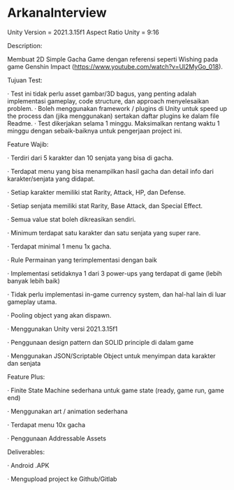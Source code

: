 # ArkanaInterview
Unity Version = 2021.3.15f1 
Aspect Ratio Unity = 9:16


Description:

Membuat 2D Simple Gacha Game dengan referensi seperti Wishing pada game Genshin Impact  (https://www.youtube.com/watch?v=Ul2MyGo_018).
 
Tujuan Test:

  · Test ini tidak perlu asset gambar/3D bagus, yang penting adalah implementasi gameplay, code structure, dan approach menyelesaikan problem.
  · Boleh menggunakan framework / plugins di Unity untuk speed up the process dan (jika menggunakan) sertakan daftar plugins ke dalam file Readme.
  · Test dikerjakan selama 1 minggu. Maksimalkan rentang waktu 1 minggu dengan sebaik-baiknya untuk pengerjaan project ini.
 
Feature Wajib:

  · Terdiri dari 5 karakter dan 10 senjata yang bisa di gacha.
  
  · Terdapat menu yang bisa menampilkan hasil gacha dan detail info dari karakter/senjata yang didapat.
  
  · Setiap karakter memiliki stat Rarity, Attack, HP, dan Defense.
  
  · Setiap senjata memiliki stat Rarity, Base Attack, dan Special Effect.
  
  · Semua value stat boleh dikreasikan sendiri.
  
  · Minimum terdapat satu karakter dan satu senjata yang super rare.
  
  · Terdapat minimal 1 menu 1x gacha.
  
  · Rule Permainan yang terimplementasi dengan baik
  
  · Implementasi setidaknya 1 dari 3 power-ups yang terdapat di game (lebih banyak lebih baik)
  
  · Tidak perlu implementasi in-game currency system, dan hal-hal lain di luar gameplay utama.
  
  · Pooling object yang akan dispawn.
  
  · Menggunakan Unity versi 2021.3.15f1 
  
  · Penggunaan design pattern dan SOLID principle di dalam game
  
  · Menggunakan JSON/Scriptable Object untuk menyimpan data karakter dan senjata
  

Feature Plus:

  · Finite State Machine sederhana untuk game state (ready, game run, game end)
  
  · Menggunakan art / animation sederhana
  
  · Terdapat menu 10x gacha
  
  · Penggunaan Addressable Assets
 
Deliverables:

  · Android .APK
  
  · Mengupload project ke Github/Gitlab

